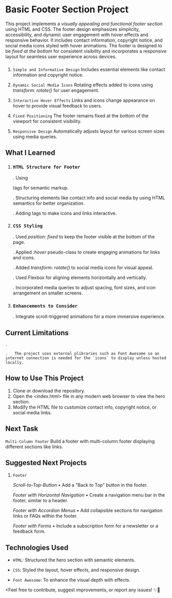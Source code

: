 # Basic Footer Section Project

<Description>

This project implements a *visually appealing and functional footer section* using HTML and CSS. The footer design emphasizes simplicity, accessibility, and dynamic user engagement with hover effects and responsive behavior. It includes contact information, copyright notice, and social media icons styled with hover animations. The footer is designed to be *fixed at the bottom* for consistent visibility and incorporates a responsive layout for seamless user experience across devices.




### <Features>
1. `Simple and Informative Design` 
Includes essential elements like contact information and copyright notice.

2. `Dynamic Social Media Icons` 
Rotating effects added to icons using *transform: rotate()* for user engagement.

3. `Interactive Hover Effects` 
Links and icons change appearance on hover to provide visual feedback to users.

4. `Fixed Positioning`
The footer remains fixed at the bottom of the viewport for consistent visibility.

1. `Responsive Design`
Automatically adjusts layout for various screen sizes using media queries.





## **What I Learned**

1. ### `HTML Structure for Footer`
    .   Using <footer> tags for semantic markup.

    .   Structuring elements like contact info and social media by using HTML semantics for better organization.

    .   Adding <a> tags to make icons and links interactive.

    


2. ### `CSS Styling`

    .    Used *position: fixed* to keep the footer visible at the bottom of the page.

    .   Applied *:hover* pseudo-class to create engaging animations for links and icons.

    .   Added *transform: rotate()* to social media icons for visual appeal.

    .   Used Flexbox for aligning elements horizontally and vertically.

    .   Incorporated media queries to adjust spacing, font sizes, and icon arrangement on smaller screens.

3. ### `Enhancements to Consider`
    .   Integrate scroll-triggered animations for a more immersive experience.
    




## **Current Limitations**
    .   

    .   The project uses external plibraries such as Font Awesome so an internet connection is needed for the `icons` to display unless hosted locally.




## **How to Use This Project**

1. Clone or download the repository.
2. Open the <index.html> file in any modern web browser to view the hero section.
3. Modify the HTML file to customize contact info, copyright notice, or social media links.




## **Next Task**

 `Multi-Column Footer`
Build a footer with multi-column footer displaying different sections like links.





## **Suggested Next Projects**

1. `Footer`
    
    *Scroll-to-Top-Button*
    •	Add a "Back to Top" button in the footer.
    
    *Footer with Horizontal Navigation*
    •	Create a navigation menu bar in the footer, similar to a header.


    *Footer with Accordion Menus*
    •	Add collapsible sections for navigation links or FAQs within the footer.

    *Footer with Forms*
    •	Include a subscription form for a newsletter or a feedback form.





## **Technologies Used**

- `HTML`: Structured the hero section with semantic elements.

- `CSS`: Styled the layout, hover effects, and responsive design.

- `Font Awesome`: To enhance the visual depth with <Icons> effects.



<Feel free to contribute, suggest improvements, or report any issues! ✨🚀